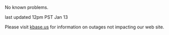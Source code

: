 
No known problems.

last updated 12pm PST Jan 13

Please visit <a href="https://kbase.us">kbase.us</a> for information on outages not impacting our web site.
